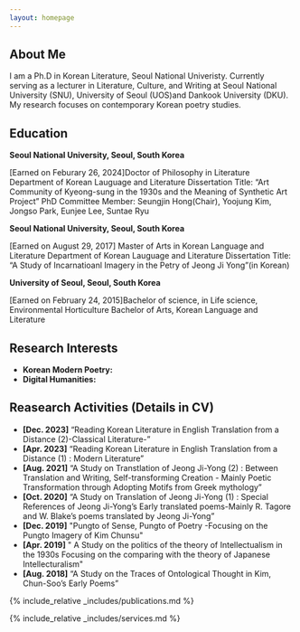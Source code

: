 ```yaml
---
layout: homepage
---
```


## About Me

I am a Ph.D in Korean Literature, Seoul National Univeristy.
Currently serving as a lecturer in Literature, Culture, and Writing at Seoul National University (SNU), University of Seoul (UOS)and Dankook University (DKU). My research focuses on contemporary Korean poetry studies.

## Education 
**Seoul National University, Seoul, South Korea**

[Earned on Feburary 26, 2024]Doctor of Philosophy in Literature
Department of Korean Lauguage and Literature
Dissertation Title: “Art Community of Kyeong-sung in the 1930s and the Meaning of Synthetic Art Project”
PhD Committee Member: Seungjin Hong(Chair), Yoojung Kim, Jongso Park, Eunjee Lee, Suntae Ryu 


**Seoul National University, Seoul, South Korea**

[Earned on August 29, 2017] Master of Arts in Korean Language and Literature 
Department of Korean Lauguage and Literature
Dissertation Title: “A Study of Incarnatioanl Imagery in the Petry of Jeong Ji Yong”(in Korean)


**University of Seoul, Seoul, South Korea**

[Earned on February 24, 2015]Bachelor of science, in Life science, Environmental Horticulture 
Bachelor of Arts, Korean Language and Literature 


## Research Interests

- **Korean Modern Poetry:** 
- **Digital Humanities:** 

## Reasearch Activities (Details in CV)

- **[Dec. 2023]** “Reading Korean Literature in English Translation from a Distance (2)-Classical Literature-”
- **[Apr. 2023]** “Reading Korean Literature in English Translation from a Distance (1) : Modern Literature”
- **[Aug. 2021]** “A Study on Transtlation of Jeong Ji-Yong (2) : Between Translation and Writing, Self-transforming Creation - Mainly Poetic Transformation through Adopting Motifs from Greek mythology”
- **[Oct. 2020]** “A Study on Translation of Jeong Ji-Yong (1) : Special References of Jeong Ji-Yong’s Early translated poems-Mainly R. Tagore and W. Blake’s poems translated by Jeong Ji-Yong”
- **[Dec. 2019]** "Pungto of Sense, Pungto of Poetry -Focusing on the Pungto Imagery of Kim Chunsu"
- **[Apr. 2019]** " A Study on the politics of the theory of Intellectualism in the 1930s Focusing on the comparing with the theory of Japanese Intellecturalism"
- **[Aug. 2018]** “A Study on the Traces of Ontological Thought in Kim, Chun-Soo’s Early Poems”

{% include_relative _includes/publications.md %}

{% include_relative _includes/services.md %}
